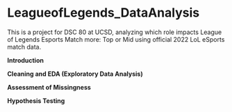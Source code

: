 # LeagueofLegends_DataAnalysis
This is a project for DSC 80 at UCSD, analyzing which role impacts League of Legends Esports Match more: Top or Mid using official 2022 LoL eSports match data. 

**Introduction**

**Cleaning and EDA (Exploratory Data Analysis)**

**Assessment of Missingness**

**Hypothesis Testing**
